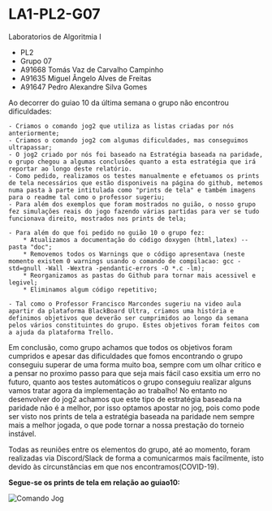 # LA1-PL2-G07
Laboratorios de Algoritmia I
- PL2 
- Grupo 07 
- A91668 Tomás Vaz de Carvalho Campinho 
- A91635 Miguel Ângelo Alves de Freitas 
- A91647 Pedro Alexandre Silva Gomes

Ao decorrer do guiao 10 da última semana o grupo não encontrou dificuldades:

	- Criamos o comando jog2 que utiliza as listas criadas por nós anteriormente;
	- Criamos o comando jog2 com algumas dificuldades, mas conseguimos ultrapassar;
	- O jog2 criado por nós foi baseado na Estratégia baseada na paridade, o grupo chegou a algumas conclusões quanto a esta estratégia que irá reportar ao longo deste relatório.
	- Como pedido, realizamos os testes manualmente e efetuamos os prints de tela necessários que estão disponiveis na página do github, metemos numa pasta à parte intitulada como "prints de tela" e também imagens para o readme tal como o professor sugeriu;
	- Para além dos exemplos que foram mostrados no guião, o nosso grupo fez simulações reais do jogo fazendo várias partidas para ver se tudo funcionava direito, mostrados nos prints de tela;

	- Para além do que foi pedido no guião 10 o grupo fez:
		* Atualizamos a documentação do código doxygen (html,latex) -- pasta "doc";
		* Removemos todos os Warnings que o código apresentava (neste momento existem 0 warnings usando o comando de compilacao: gcc -std=gnull -Wall -Wextra -pendantic-errors -O *.c -lm);
		* Reorganizamos as pastas do Github para tornar mais acessivel e legivel;
		* Eliminamos algum código repetitivo;

	- Tal como o Professor Francisco Marcondes sugeriu na video aula apartir da plataforma BlackBoard Ultra, criamos uma história e definimos objetivos que deverão ser cumprimidos ao longo da semana pelos vários constituintes do grupo. Estes objetivos foram feitos com a ajuda da plataforma Trello.

Em conclusão, como grupo achamos que todos os objetivos foram cumpridos e apesar das dificuldades que fomos encontrando o grupo conseguiu superar de uma forma muito boa, sempre com um olhar critico e a pensar no proximo passo para que seja mais fácil caso exsitia um erro no futuro, quanto aos testes automáticos o grupo conseguiu realizar alguns vamos tratar agora da implementação ao trabalho!
No entanto no desenvolver do jog2 achamos que este tipo de estratégia baseada na paridade não é a melhor, por isso optamos apostar no jog, pois como pode ser visto nos prints de tela a estratégia baseada na paridade nem sempre mais a melhor jogada, o que pode tornar a nossa prestação do torneio instável.

Todas as reuniões entre os elementos do grupo, até ao momento, foram realizadas via Discord/Slack de forma a comunicarmos mais facilmente, isto devido às circunstâncias em que nos encontramos(COVID-19).


<b>Segue-se os prints de tela em relação ao guiao10:</b>

![Comando Jog](https://github.com/TomasCampinho/LA1-PL2-G07/blob/master/Prints%20de%20telas/Guiao10/player1-Miguel%20%26%26%20player2-jog2.png)
